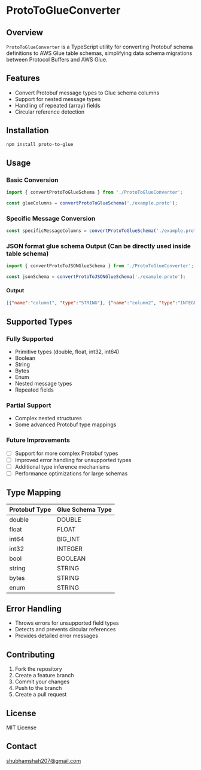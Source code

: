 # ProtoToGlueConverter

## Overview

`ProtoToGlueConverter` is a TypeScript utility for converting Protobuf schema definitions to AWS Glue table schemas, simplifying data schema migrations between Protocol Buffers and AWS Glue.

## Features

- Convert Protobuf message types to Glue schema columns
- Support for nested message types
- Handling of repeated (array) fields
- Circular reference detection

## Installation

```bash
npm install proto-to-glue
```

## Usage

### Basic Conversion

```typescript
import { convertProtoToGlueSchema } from './ProtoToGlueConverter';

const glueColumns = convertProtoToGlueSchema('./example.proto');
```

### Specific Message Conversion

```typescript
const specificMessageColumns = convertProtoToGlueSchema('./example.proto', 'SpecificMessage');
```

### JSON format glue schema Output (Can be directly used inside table schema)

```typescript
import { convertProtoToJSONGlueSchema } from './ProtoToGlueConverter';

const jsonSchema = convertProtoToJSONGlueSchema('./example.proto');
```

#### Output

```JSON
[{"name":"column1", "type":"STRING"}, {"name":"column2", "type":"INTEGER"}]
```

## Supported Types

### Fully Supported
- Primitive types (double, float, int32, int64)
- Boolean
- String
- Bytes
- Enum
- Nested message types
- Repeated fields

### Partial Support
- Complex nested structures
- Some advanced Protobuf type mappings

### Future Improvements
- [ ] Support for more complex Protobuf types
- [ ] Improved error handling for unsupported types
- [ ] Additional type inference mechanisms
- [ ] Performance optimizations for large schemas

## Type Mapping

| Protobuf Type | Glue Schema Type |
|--------------|-----------------|
| double       | DOUBLE          |
| float        | FLOAT           |
| int64        | BIG_INT         |
| int32        | INTEGER         |
| bool         | BOOLEAN         |
| string       | STRING          |
| bytes        | STRING          |
| enum         | STRING          |

## Error Handling

- Throws errors for unsupported field types
- Detects and prevents circular references
- Provides detailed error messages

## Contributing

1. Fork the repository
2. Create a feature branch
3. Commit your changes
4. Push to the branch
5. Create a pull request

## License
MIT License


## Contact
shubhamshah207@gmail.com